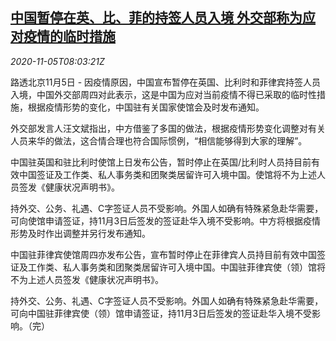 <!--1604564599000-->
[中国暂停在英、比、菲的持签人员入境 外交部称为应对疫情的临时措施](https://cn.reuters.com/article/china-mofa-covid-uk-bl-ph-1105-idCNKBS27L0UW)
------

<div><i>2020-11-05T08:03:21Z</i></div><p>路透北京11月5日 - 因疫情原因，中国宣布暂停在英国、比利时和菲律宾持签人员入境，中国外交部周四对此表示，这是中国为应对当前疫情不得已采取的临时性措施，根据疫情形势的变化，中国驻有关国家使馆会及时发布通知。</p><p>外交部发言人汪文斌指出，中方借鉴了多国的做法，根据疫情形势变化调整对有关人员来华的做法，这合情合理也符合国际惯例，“相信能够得到大家的理解”。</p><p>中国驻英国和驻比利时使馆上日发布公告，暂时停止在英国/比利时人员持目前有效中国签证及工作类、私人事务类和团聚类居留许可入境中国。使馆将不为上述人员签发《健康状况声明书》。</p><p>持外交、公务、礼遇、C字签证人员不受影响。外国人如确有特殊紧急赴华需要，可向使馆申请签证，持11月3日后签发的签证赴华入境不受影响。中方将根据疫情形势及时作出调整并另行发布通知。</p><p>中国驻菲律宾使馆周四亦发布公告，宣布暂时停止在菲律宾人员持目前有效中国签证及工作类、私人事务类和团聚类居留许可入境中国。中国驻菲律宾使（领）馆将不为上述人员签发《健康状况声明书》。 　</p><p>持外交、公务、礼遇、C字签证人员不受影响。外国人如确有特殊紧急赴华需要，可向中国驻菲律宾使（领）馆申请签证，持11月3日后签发的签证赴华入境不受影响。（完）</p>
